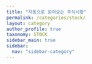 ```yaml
---
title: "자동으로 읽어오는 주식시황"
permalink: /categories/stock/
layout: category
author_profile: true
taxonomy: STOCK
sidebar_main: true
sidebar:
  nav: "sidebar-category"
---
```


